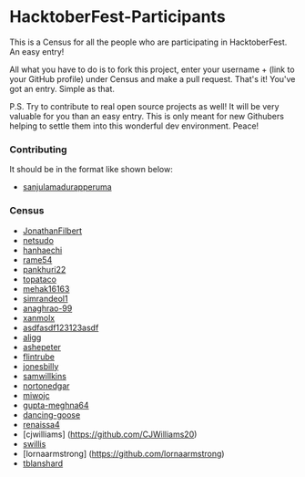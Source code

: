 # HacktoberFest-Participants
This is a Census for all the people who are participating in HacktoberFest. An easy entry!

All what you have to do is to fork this project, enter your username + (link to your GitHub profile) under Census and make a pull request. That's it! You've got an entry. Simple as that.

P.S. Try to contribute to real open source projects as well! It will be very valuable for you than an easy entry. This is only meant for new Githubers helping to settle them into this wonderful dev environment. Peace!


### Contributing
It should be in the format like shown below:

  - [sanjulamadurapperuma](https://github.com/sanjulamadurapperuma)

### Census

  - [JonathanFilbert](https://github.com/jonathanfilbert)
  - [netsudo](https://github.com/netsudo)
  - [hanhaechi](https://github.com/hanhaechi)
  - [rame54](https://github.com/rame54)
  - [pankhuri22](https://github.com/pankhuri22)
  - [topataco](https://github.com/topataco)
  - [mehak16163](https://github.com/mehak16163)
  - [simrandeol1](https://github.com/simrandeol1)
  - [anaghrao-99](http://github.com/anaghrao-99)
  - [xanmolx](https://github.com/xanmolx)
  - [asdfasdf123123asdf](https://github.com/asdfasdf123123asdf)
  - [aligg](https://github.com/aligg)
  - [ashepeter](https://github.com/ashepeter)
  - [flintrube](https://github.com/flintrube)
  - [jonesbilly](https://github.com/jonesbilly)
  - [samwillkins](https://github.com/samwillkins)
  - [nortonedgar](https://github.com/nortonedgar)
  - [miwojc](https://github.com/miwojc)
  - [gupta-meghna64](https://github.com/gupta-meghna64)
  - [dancing-goose](https://github.com/dancing-goose)
  - [renaissa4](https://github.com/renaissa4)
  - [cjwilliams] (https://github.com/CJWilliams20)
  - [swillis](https://github.com/S-Willis)
  - [lornaarmstrong] (https://github.com/lornaarmstrong)
  - [tblanshard](https://github.com/tblanshard)
